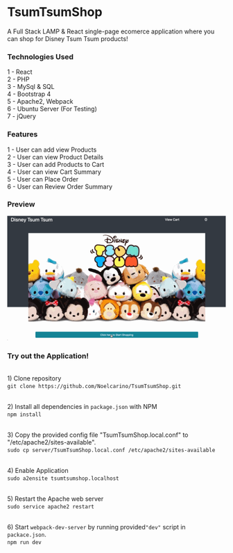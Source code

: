 # TsumTsumShop
A Full Stack LAMP & React single-page ecomerce application where you can shop for Disney Tsum Tsum products!

### Technologies Used
  1 - React <br />
  2 - PHP <br />
  3 - MySql & SQL <br />
  4 - Bootstrap 4 <br />
  5 - Apache2, Webpack <br />
  6 - Ubuntu Server (For Testing) <br />
  7 - jQuery <br />

### Features
  1 - User can add view Products <br />
  2 - User can view Product Details <br />
  3 - User can add Products to Cart <br />
  4 - User can view Cart Summary <br />
  5 - User can Place Order<br />
  6 - User can Review Order Summary <br />

### Preview 
![](/server/public/images-tsum-tsum/tsumtsumshoppreview.gif)

### Try out the Application!

  <br />1) Clone repository <br />
    ```
    git clone https://github.com/Noelcarino/TsumTsumShop.git
    ```

  <br />2) Install all dependencies in `package.json` with NPM <br />
    ```
    npm install
    ```
  
  <br />3) Copy the provided config file "TsumTsumShop.local.conf" to "/etc/apache2/sites-available". <br />
    ```
    sudo cp server/TsumTsumShop.local.conf /etc/apache2/sites-available
    ```
    
  <br /> 4) Enable Application <br />
    ```
    sudo a2ensite tsumtsumshop.localhost
    ```
    
  <br /> 5) Restart the Apache web server <br />
    ```
    sudo service apache2 restart
    ```
    
  <br /> 6) Start `webpack-dev-server` by running provided`"dev"` script in `packace.json`. <br />
    ```
    npm run dev
    ```
